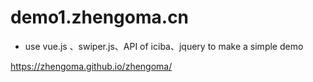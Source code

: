 # demo1.zhengoma.cn
-  use vue.js 、swiper.js、API of iciba、jquery to make a simple demo 

https://zhengoma.github.io/zhengoma/